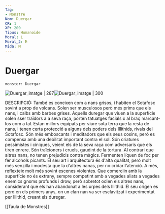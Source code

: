 ```yaml
---
Tag:
- Monstre
Nom: Duergar
CR: 1
XP: 200
Tipus: Humanoide
Moral: L
Moral_2: M
Mida: M
---
```

# Duergar

```statblock
monster: Duergar
```

![Duergar_imatge | 287](https://static.wikia.nocookie.net/forgottenrealms/images/6/68/Duergar-5e.jpg/revision/latest?cb=20190315010252)![Duergar_imatge | 300](https://i.pinimg.com/originals/fe/66/13/fe6613707bfa3f7f446468063821ae57.png)

DESCRIPCIÓ: 
També es coneixen com a nans grisos, i habiten el Sotafosc sovint a prop de volcans. Solen ser musculosos però més prims que els nans, i calbs amb barbes grises. Aquells duregar que viuen a la superfície solen sser traïdors a a seva raça, porten tatuatges facials o al braç marcant-los com a tal. Estan millors equipats per viure sota terra que la resta de nans, i tenen certa protecció a alguns dels poders dels Illithids, rivals del Sotafosc. Són més emboscants i meditadors que els seus cosins, però es compensa amb una debilitat important contra el sol. Són criatures pessimistes i cíniques, veient els de la seva raça com adversaris que els tiren enrere. Són traïcioners i cruels, gaudint de la tortura. Al contrari que altres nans, no tenen prejudicis contra màgics. Fermenten líquen de foc per fer alcohols picants. El seu art i arquitectura és d'alta qualitat, però molt més senzilla i modesta que la d'altres nanas, per no cridar l'atenció. A més, reflexteix molt més sovint escenes violentes. Que comerciin amb la superfície no és extrany, sempre competint amb a vegades aliats a vegades enemics gnoms profunds i drow, però sobretot odien els altres nans, considerant que els han abandonat a les urpes dels Illithid. El seu origen es perd en els primers anys, on un clan nan va ser esclavitzat i experimentat per Illithid, creant els duregar.

[[Taula de Monstres]]

